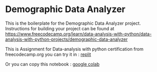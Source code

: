 # Demographic Data Analyzer

This is the boilerplate for the Demographic Data Analyzer project. Instructions for building your project can be found at https://www.freecodecamp.org/learn/data-analysis-with-python/data-analysis-with-python-projects/demographic-data-analyzer

This is Assignment for Data-analysis with python certification from freecodecamp.org
you can try it in : 
[replit](https://replit.com/@riefkyanova/fcc-demographic-data-analyzer)

Or you can copy this notebook : 
[google colab](https://colab.research.google.com/drive/14AsMwMpAKj04ps22_9nGcGy8mSDWG-l_?usp=sharing)
